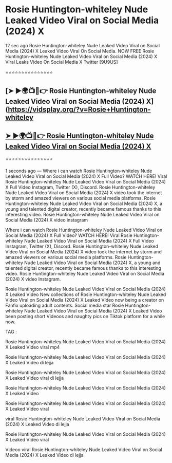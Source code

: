 ﻿# Rosie Huntington-whiteley Nude Leaked Video Viral on Social Media (2024) X



12 sec ago Rosie Huntington-whiteley Nude Leaked Video Viral on Social Media (2024) X Leaked Video Viral On Social Media. NOW FREE Rosie Huntington-whiteley Nude Leaked Video Viral on Social Media (2024) X Viral Leaks Video On Social Media X Twitter [9U9US]

⭐⭐⭐⭐⭐⭐⭐⭐⭐⭐⭐⭐⭐⭐⭐

## [➤ ►🌍📺📱👉 Rosie Huntington-whiteley Nude Leaked Video Viral on Social Media (2024) X](https://vidsplay.org/?v=Rosie+Huntington-whiteley

## [➤ ►🌍📺📱👉 Rosie Huntington-whiteley Nude Leaked Video Viral on Social Media (2024) X](https://vidsplay.org/?v=Rosie+Huntington-whiteley)


⭐⭐⭐⭐⭐⭐⭐⭐⭐⭐⭐⭐⭐⭐⭐



1 seconds ago — Where i can watch Rosie Huntington-whiteley Nude Leaked Video Viral on Social Media (2024) X Full Video? WATCH HERE! Viral Rosie Huntington-whiteley Nude Leaked Video Viral on Social Media (2024) X Full Video Instagram, Twitter (X), Discord. Rosie Huntington-whiteley Nude Leaked Video Viral on Social Media (2024) X video took the internet by storm and amazed viewers on various social media platforms. Rosie Huntington-whiteley Nude Leaked Video Viral on Social Media (2024) X, a young and talented digital creator, recently became famous thanks to this interesting video. Rosie Huntington-whiteley Nude Leaked Video Viral on Social Media (2024) X video instagram

Where i can watch Rosie Huntington-whiteley Nude Leaked Video Viral on Social Media (2024) X Full Video? WATCH HERE! Viral Rosie Huntington-whiteley Nude Leaked Video Viral on Social Media (2024) X Full Video Instagram, Twitter (X), Discord. Rosie Huntington-whiteley Nude Leaked Video Viral on Social Media (2024) X video took the internet by storm and amazed viewers on various social media platforms. Rosie Huntington-whiteley Nude Leaked Video Viral on Social Media (2024) X, a young and talented digital creator, recently became famous thanks to this interesting video. Rosie Huntington-whiteley Nude Leaked Video Viral on Social Media (2024) X video Instagram.

Rosie Huntington-whiteley Nude Leaked Video Viral on Social Media (2024) X Leaked Video New collections of Rosie Huntington-whiteley Nude Leaked Video Viral on Social Media (2024) X Leaked Video now being a creator on Fanfix uploading adult contents. Social media star Rosie Huntington-whiteley Nude Leaked Video Viral on Social Media (2024) X Leaked Video been posting short Videoos and naughty pics on Tiktok platform for a while now.

TAG :

 

Rosie Huntington-whiteley Nude Leaked Video Viral on Social Media (2024) X Leaked Video viral mp4

 

Rosie Huntington-whiteley Nude Leaked Video Viral on Social Media (2024) X Leaked Video di lejja

 

Rosie Huntington-whiteley Nude Leaked Video Viral on Social Media (2024) X Leaked Video viral di lejja

 

Rosie Huntington-whiteley Nude Leaked Video Viral on Social Media (2024) X Leaked Video

 

Rosie Huntington-whiteley Nude Leaked Video Viral on Social Media (2024) X Leaked Video viral

 

viral Rosie Huntington-whiteley Nude Leaked Video Viral on Social Media (2024) X Leaked Video di lejja

 

Rosie Huntington-whiteley Nude Leaked Video Viral on Social Media (2024) X Leaked Video viral

 

Videoo viral Rosie Huntington-whiteley Nude Leaked Video Viral on Social Media (2024) X Leaked Video di lejja